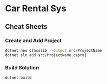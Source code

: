 # Car Rental Sys

## Cheat Sheets

### Create and Add Project


```bash
dotnet new classlib --output src/ProjectName
dotnet sln add src/ProjectName.csproj
```

### Build Solution

```bash
dotnet build
```